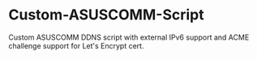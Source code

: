 # Custom-ASUSCOMM-Script
Custom ASUSCOMM DDNS script with external IPv6 support and ACME challenge support for Let's Encrypt cert.
